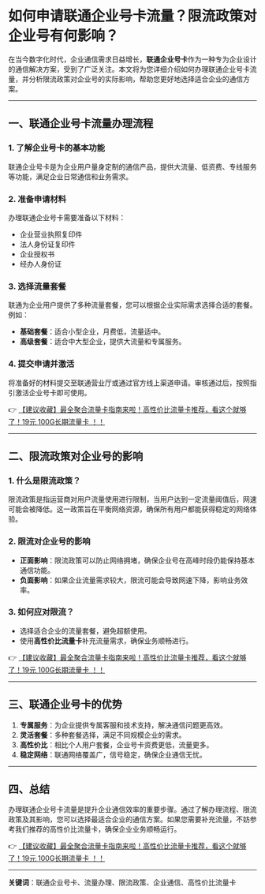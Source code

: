 # 如何申请联通企业号卡流量？限流政策对企业号有何影响？

在当今数字化时代，企业通信需求日益增长，**联通企业号卡**作为一种专为企业设计的通信解决方案，受到了广泛关注。本文将为您详细介绍如何办理联通企业号卡流量，并分析限流政策对企业号的实际影响，帮助您更好地选择适合企业的通信方案。

---

## 一、联通企业号卡流量办理流程

### 1. 了解企业号卡的基本功能  
联通企业号卡是为企业用户量身定制的通信产品，提供大流量、低资费、专线服务等功能，满足企业日常通信和业务需求。

### 2. 准备申请材料  
办理联通企业号卡需要准备以下材料：  
- 企业营业执照复印件  
- 法人身份证复印件  
- 企业授权书  
- 经办人身份证  

### 3. 选择流量套餐  
联通为企业用户提供了多种流量套餐，您可以根据企业实际需求选择合适的套餐。例如：  
- **基础套餐**：适合小型企业，月费低，流量适中。  
- **高级套餐**：适合中大型企业，提供大流量和专属服务。  

### 4. 提交申请并激活  
将准备好的材料提交至联通营业厅或通过官方线上渠道申请。审核通过后，按照指引激活企业号卡即可使用。

👉 [【建议收藏】最全聚合流量卡指南来啦！高性价比流量卡推荐，看这个就够了！19元 100G长期流量卡 ！！](https://bit.ly/Liuliangka)

---

## 二、限流政策对企业号的影响

### 1. 什么是限流政策？  
限流政策是指运营商对用户流量使用进行限制，当用户达到一定流量阈值后，网速可能会被降低。这一政策旨在平衡网络资源，确保所有用户都能获得稳定的网络体验。

### 2. 限流对企业号的影响  
- **正面影响**：限流政策可以防止网络拥堵，确保企业号在高峰时段仍能保持基本通信功能。  
- **负面影响**：如果企业流量需求较大，限流可能会导致网速下降，影响业务效率。  

### 3. 如何应对限流？  
- 选择适合企业的流量套餐，避免超额使用。  
- 使用**高性价比流量卡**补充流量需求，确保业务顺畅进行。  

👉 [【建议收藏】最全聚合流量卡指南来啦！高性价比流量卡推荐，看这个就够了！19元 100G长期流量卡 ！！](https://bit.ly/Liuliangka)

---

## 三、联通企业号卡的优势

1. **专属服务**：为企业提供专属客服和技术支持，解决通信问题更高效。  
2. **灵活套餐**：多种套餐选择，满足不同规模企业的需求。  
3. **高性价比**：相比个人用户套餐，企业号卡资费更低，流量更多。  
4. **稳定网络**：联通网络覆盖广，信号稳定，确保企业通信无忧。  

---

## 四、总结

办理联通企业号卡流量是提升企业通信效率的重要步骤。通过了解办理流程、限流政策及其影响，您可以选择最适合企业的通信方案。如果您需要补充流量，不妨参考我们推荐的高性价比流量卡，确保企业业务顺畅运行。

👉 [【建议收藏】最全聚合流量卡指南来啦！高性价比流量卡推荐，看这个就够了！19元 100G长期流量卡 ！！](https://bit.ly/Liuliangka)

---

**关键词**：联通企业号卡、流量办理、限流政策、企业通信、高性价比流量卡